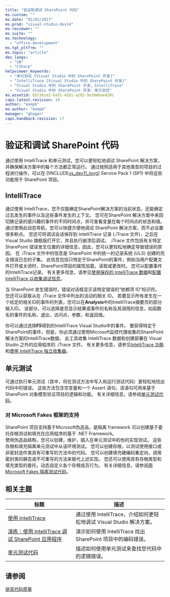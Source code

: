 ```yaml
---
title: "验证和调试 SharePoint 代码"
ms.custom: ""
ms.date: "02/02/2017"
ms.prod: "visual-studio-dev14"
ms.reviewer: ""
ms.suite: ""
ms.technology: 
  - "office-development"
ms.tgt_pltfrm: ""
ms.topic: "article"
dev_langs: 
  - "VB"
  - "CSharp"
helpviewer_keywords: 
  - "单元测试 [Visual Studio 中的 SharePoint 开发]"
  - "IntelliTrace [Visual Studio 中的 SharePoint 开发]"
  - "Visual Studio 中的 SharePoint 开发，IntelliTrace"
  - "Visual Studio 中的 SharePoint 开发，单元测试"
ms.assetid: b5f3bce2-6a51-41b1-a292-9e384bae420c
caps.latest.revision: 18
author: "kempb"
ms.author: "kempb"
manager: "ghogen"
caps.handback.revision: 17
---
```

# 验证和调试 SharePoint 代码
  通过使用 IntelliTrace 和单元测试，您可以更轻松地调试 SharePoint 解决方案，并确保解决方案中的每个方法都正常运行。  通过按照适用于其他类型的项目的过程进行操作，可以在 [!INCLUDE[vs_dev11_long](../sharepoint/includes/vs-dev11-long-md.md)] Service Pack 1 \(SP1\) 中将这些功能用于 SharePoint 项目。  
  
## IntelliTrace  
 通过使用 IntelliTrace，您不仅能确定SharePoint解决方案的当前状态，还能确定过去发生的事件以及这些事件发生的上下文。  您可在SharePoint 解决方案中来回切换记录的感兴趣的事件的不同时间点，并可查看变量在每个时间点的状态和值。  通过使用此动态导航，您可以快捷方便地调试 SharePoint 解决方案，而不必设置很多断点。  您还可将调试会话保存到 IntelliTrace 记录 \(.iTrace 文件\)，之后在 Visual Studio 旗舰版打开它，并且执行崩溃后调试。  .iTrace 文件包括有关特定 SharePoint 错误发生位置的详细信息，因此，您可以更轻松地确定导致错误的原因。  在 .iTrace 文件中的信息是 SharePoint 中的统一的记录系统 \(ULS\) 创建的完全错误日志的子集。  此信息包括只特定于SharePoint的事件，例如当用户配置文件打开或关闭时，SharePoint项目的属性加载，读取或更改时。  您可以配置事件的IntelliTrace记录。  有关更多信息，请参见[使用保存的 IntelliTrace 数据](../debugger/using-saved-intellitrace-data.md)和[配置 IntelliTrace 以收集调试信息](http://msdn.microsoft.com/zh-cn/7657ecab-e07e-4b1b-872d-f05d966be37e)。  
  
 当 SharePoint 发生错误时，错误对话框显示该特定错误的“依赖项 ID”标识符。  您还可以获取从在 .iTrace 文件中列出的活动的相关 ID。  若要显示所有发生在一个给定的相关ID的事件的列表，您可以在**Analysis**中的IntelliTrace摘要页的部分输入ID。  该部分，可以选择是否显示结果或事件的名称及其调用的信息，如函数名的事件的名称，退出，访问点，参数，和返回值。  
  
 你可以通过选择**F5**得到的IntelliTrace Visual Studio中的事件。  要获得特定于SharePoint的事件，但是，你必须通过使用Microsoft监控代理收集的SharePoint解决方案的IntelliTrace数据。  此工具收集 IntelliTrace 数据和创建部署在 Visual Studio 之外的应用程序的 .iTrace 文件。  有关更多信息，请参见[IntelliTrace 功能](../debugger/intellitrace-features.md)和[使用 IntelliTrace 独立收集器](../debugger/using-the-intellitrace-stand-alone-collector.md)。  
  
## 单元测试  
 可通过执行单元测试（其中，将在测试方法中写入和运行测试代码）更轻松地找出代码中的错误。  这些方法包含空变量和一个 Assert 语句，该语句可用来基于 SharePoint 对象模型验证项目的逻辑和功能。  有关详细信息，请参阅[单元测试代码](../test/unit-test-your-code.md)。  
  
### 对 Microsoft Fakes 框架的支持  
 SharePoint 项目支持基于Microsoft伪造品，是隔离 framework 可以创建基于委托存根测试和填充在应用程序的基于 .NET Framework。  
  使用伪造品结构，您可以创建，维护，插入在单元测试中的伪的实现测试。  这些存根和填充隔离单元测试中从该环境测试。  您可以创建存根，以测试使用接口或非密封选件类具有可重写的方法中的代码。  您可以创建填充硬编码重定向，调用密封类的静态或不可重写的方法来替代上述实现。  您还可以使用具有存根类型和填充类型的委托，动态自定义各个存根成员行为。  有关详细信息，请参阅[用 Microsoft Fakes 隔离测试代码](../test/isolating-code-under-test-with-microsoft-fakes.md)。  
  
## 相关主题  
  
|标题|描述|  
|--------|--------|  
|[使用 IntelliTrace](../debugger/intellitrace.md)|通过使用 IntelliTrace，介绍如何更轻松地调试 Visual Studio 解决方案。|  
|[演练：使用 IntelliTrace 调试 SharePoint 应用程序](../sharepoint/walkthrough-debugging-a-sharepoint-application-by-using-intellitrace.md)|演示如何使用 IntelliTrace 找出 SharePoint 项目中的编码错误。|  
|[单元测试代码](../test/unit-test-your-code.md)|描述如何使用单元测试来查找您代码中的逻辑错误。|  
  
## 请参阅  
 [提高代码质量](../test/improve-code-quality.md)  
  
  